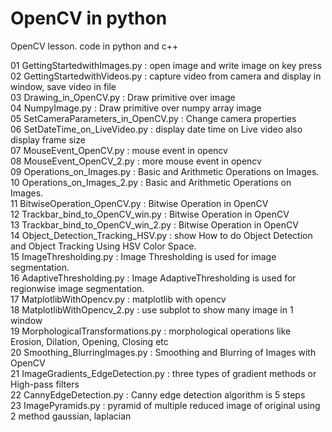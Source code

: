 # OpenCV in python
OpenCV lesson. code in python and c++  
  
01 GettingStartedwithImages.py : open image and write image on key press  
02 GettingStartedwithVideos.py : capture video from camera and display in window, save video in file  
03 Drawing_in_OpenCV.py        :  Draw primitive over image  
04 NumpyImage.py               :  Draw primitive over numpy array image  
05 SetCameraParameters_in_OpenCV.py : Change camera properties  
06 SetDateTime_on_LiveVideo.py :  display date time on Live video also display frame size  
07 MouseEvent_OpenCV.py        : mouse event in opencv  
08 MouseEvent_OpenCV_2.py      : more mouse event in opencv  
09 Operations_on_Images.py     : Basic and Arithmetic Operations on Images.  
10 Operations_on_Images_2.py   : Basic and Arithmetic Operations on Images.  
11 BitwiseOperation_OpenCV.py  : Bitwise Operation in OpenCV   
12 Trackbar_bind_to_OpenCV_win.py   : Bitwise Operation in OpenCV  
13 Trackbar_bind_to_OpenCV_win_2.py : Bitwise Operation in OpenCV  
14 Object_Detection_Tracking_HSV.py : show How to do Object Detection and Object Tracking Using HSV Color Space.  
15 ImageThresholding.py        : Image Thresholding is used for image segmentation.  
16 AdaptiveThresholding.py     : Image AdaptiveThresholding is used for regionwise image segmentation.  
17 MatplotlibWithOpencv.py     : matplotlib with opencv  
18 MatplotlibWithOpencv_2.py   : use subplot to show many image in 1 window   
19 MorphologicalTransformations.py : morphological operations like Erosion, Dilation, Opening, Closing etc  
20 Smoothing_BlurringImages.py : Smoothing and Blurring of Images with OpenCV  
21 ImageGradients_EdgeDetection.py : three types of gradient methods or High-pass filters  
22 CannyEdgeDetection.py       : Canny edge detection algorithm is 5 steps  
23 ImagePyramids.py     : pyramid of multiple reduced image of original using 2 method gaussian, laplacian
